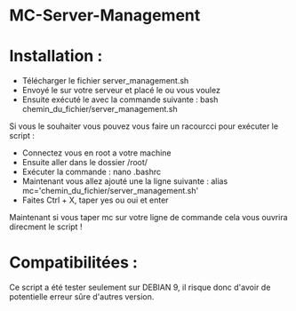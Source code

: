 # MC-Server-Management

# Installation :
- Télécharger le fichier server_management.sh
- Envoyé le sur votre serveur et placé le ou vous voulez
- Ensuite exécuté le avec la commande suivante : bash chemin_du_fichier/server_management.sh

Si vous le souhaiter vous pouvez vous faire un racourcci pour exécuter le script :
- Connectez vous en root a votre machine
- Ensuite aller dans le dossier /root/
- Exécuter la commande : nano .bashrc 
- Maintenant vous allez ajouté une la ligne suivante : alias mc='chemin_du_fichier/server_management.sh'
- Faites Ctrl + X, taper yes ou oui et enter

Maintenant si vous taper mc sur votre ligne de commande cela vous ouvrira direcment le script !

# Compatibilitées :
Ce script a été tester seulement sur DEBIAN 9, il risque donc d'avoir de potentielle erreur sûre d'autres version.
